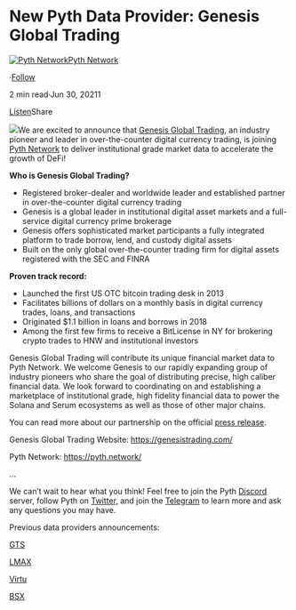 New Pyth Data Provider: Genesis Global Trading
==============================================

[![Pyth Network](https://miro.medium.com/v2/resize:fill:88:88/1*rdK3rHcWpkge6BRQRIwBjA.jpeg)](/?source=post_page-----dcd8ec97bffd--------------------------------)[Pyth Network](/?source=post_page-----dcd8ec97bffd--------------------------------)

·[Follow](https://medium.com/m/signin?actionUrl=https%3A%2F%2Fmedium.com%2F_%2Fsubscribe%2Fuser%2Ff55fccc0ad62&operation=register&redirect=https%3A%2F%2Fpythnetwork.medium.com%2Fnew-pyth-data-provider-genesis-global-trading-dcd8ec97bffd&user=Pyth+Network&userId=f55fccc0ad62&source=post_page-f55fccc0ad62----dcd8ec97bffd---------------------post_header-----------)

2 min read·Jun 30, 20211

[Listen](https://medium.com/m/signin?actionUrl=https%3A%2F%2Fmedium.com%2Fplans%3Fdimension%3Dpost_audio_button%26postId%3Ddcd8ec97bffd&operation=register&redirect=https%3A%2F%2Fpythnetwork.medium.com%2Fnew-pyth-data-provider-genesis-global-trading-dcd8ec97bffd&source=-----dcd8ec97bffd---------------------post_audio_button-----------)Share

![](https://miro.medium.com/v2/resize:fit:1400/1*-P8BrhaNoUGPYCP9ywc4Sw.png)We are excited to announce that [Genesis Global Trading](https://genesistrading.com/), an industry pioneer and leader in over-the-counter digital currency trading, is joining [Pyth Network](https://pyth.network/) to deliver institutional grade market data to accelerate the growth of DeFi!

**Who is Genesis Global Trading?**

* Registered broker-dealer and worldwide leader and established partner in over-the-counter digital currency trading
* Genesis is a global leader in institutional digital asset markets and a full-service digital currency prime brokerage
* Genesis offers sophisticated market participants a fully integrated platform to trade borrow, lend, and custody digital assets
* Built on the only global over-the-counter trading firm for digital assets registered with the SEC and FINRA

**Proven track record:**

* Launched the first US OTC bitcoin trading desk in 2013
* Facilitates billions of dollars on a monthly basis in digital currency trades, loans, and transactions
* Originated $1.1 billion in loans and borrows in 2018
* Among the first few firms to receive a BitLicense in NY for brokering crypto trades to HNW and institutional investors

Genesis Global Trading will contribute its unique financial market data to Pyth Network. We welcome Genesis to our rapidly expanding group of industry pioneers who share the goal of distributing precise, high caliber financial data. We look forward to coordinating on and establishing a marketplace of institutional grade, high fidelity financial data to power the Solana and Serum ecosystems as well as those of other major chains.

You can read more about our partnership on the official [press release](https://www.businesswire.com/news/home/20210630005197/en/Genesis-Global-Trading-Joins-Pyth-Network-to-Provide-Cryptocurrency-Pricing-Data).

Genesis Global Trading Website: <https://genesistrading.com/>

Pyth Network: <https://pyth.network/>

…

We can’t wait to hear what you think! Feel free to join the Pyth [Discord](https://discord.gg/Ff2XDydUhu) server, follow Pyth on [Twitter,](https://twitter.com/PythNetwork) and join the [Telegram](https://t.me/Pyth_Network) to learn more and ask any questions you may have.

Previous data providers announcements:

[GTS](/new-pyth-data-provider-gts-555c4d0e362b)

[LMAX](/new-pyth-data-provider-lmax-dd05264d1a16)

[Virtu](/new-pyth-data-provider-virtu-financial-ed09143f44d5)

[BSX](/new-pyth-data-provider-the-bermuda-stock-exchange-ccf3c04bd430)

